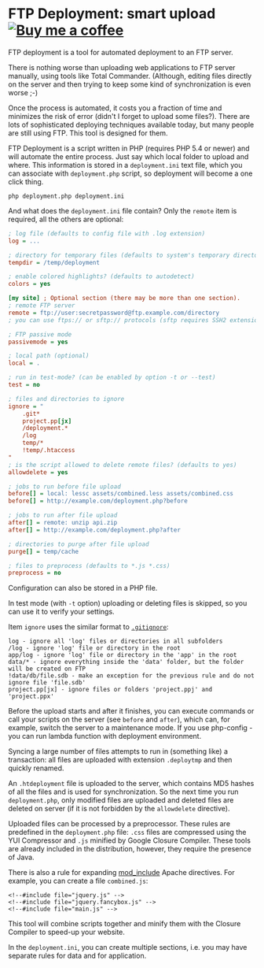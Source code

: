 FTP Deployment: smart upload [![Buy me a coffee](http://files.nette.org/images/coffee1s.png)](https://www.paypal.com/cgi-bin/webscr?cmd=_s-xclick&hosted_button_id=EVVM5U5T47AA2)
====================================

FTP deployment is a tool for automated deployment to an FTP server.

There is nothing worse than uploading web applications to FTP server manually,
using tools like Total Commander. (Although, editing files directly on the server
and then trying to keep some kind of synchronization is even worse ;-)

Once the process is automated, it costs you a fraction of time and minimizes the risk of error
(didn't I forget to upload some files?). There are lots of sophisticated deploying techniques available today,
but many people are still using FTP. This tool is designed for them.

FTP Deployment is a script written in PHP (requires PHP 5.4 or newer) and will automate
the entire process. Just say which local folder to upload and where. This
information is stored in a `deployment.ini` text file, which you can associate
with `deployment.php` script, so deployment will become a one click thing.

```
php deployment.php deployment.ini
```

And what does the `deployment.ini` file contain? Only the `remote` item is required, all the others are optional:

```ini
; log file (defaults to config file with .log extension)
log = ...

; directory for temporary files (defaults to system's temporary directory)
tempdir = /temp/deployment

; enable colored highlights? (defaults to autodetect)
colors = yes

[my site] ; Optional section (there may be more than one section).
; remote FTP server
remote = ftp://user:secretpassword@ftp.example.com/directory
; you can use ftps:// or sftp:// protocols (sftp requires SSH2 extension)

; FTP passive mode
passivemode = yes

; local path (optional)
local = .

; run in test-mode? (can be enabled by option -t or --test)
test = no

; files and directories to ignore
ignore = "
	.git*
	project.pp[jx]
	/deployment.*
	/log
	temp/*
	!temp/.htaccess
"
; is the script allowed to delete remote files? (defaults to yes)
allowdelete = yes

; jobs to run before file upload
before[] = local: lessc assets/combined.less assets/combined.css
before[] = http://example.com/deployment.php?before

; jobs to run after file upload
after[] = remote: unzip api.zip
after[] = http://example.com/deployment.php?after

; directories to purge after file upload
purge[] = temp/cache

; files to preprocess (defaults to *.js *.css)
preprocess = no
```

Configuration can also be stored in a PHP file.

In test mode (with `-t` option) uploading or deleting files is skipped, so you can use it
to verify your settings.

Item `ignore` uses the similar format to [`.gitignore`](http://git-scm.com/docs/gitignore):

```
log - ignore all 'log' files or directories in all subfolders
/log - ignore 'log' file or directory in the root
app/log - ignore 'log' file or directory in the 'app' in the root
data/* - ignore everything inside the 'data' folder, but the folder will be created on FTP
!data/db/file.sdb - make an exception for the previous rule and do not ignore file 'file.sdb'
project.pp[jx] - ignore files or folders 'project.ppj' and 'project.ppx'
```

Before the upload starts and after it finishes, you can execute commands or call your scripts on
the server (see `before` and `after`), which can, for example, switch the server to a maintenance mode.
If you use php-config - you can run lambda function with deployment environment.

Syncing a large number of files attempts to run in (something like) a transaction: all files are
uploaded with extension `.deploytmp` and then quickly renamed.

An `.htdeployment` file is uploaded to the server, which contains MD5 hashes of all the files and
is used for synchronization. So the next time you run `deployment.php`, only modified files are uploaded
and deleted files are deleted on server (if it is not forbidden by the `allowdelete` directive).

Uploaded files can be processed by a preprocessor. These rules are predefined in the `deployment.php` file: `.css` files
are compressed using the YUI Compressor and `.js` minified by Google Closure Compiler. These
tools are already included in the distribution, however, they require the presence of Java.

There is also a rule for expanding [mod_include](http://httpd.apache.org/docs/current/mod/mod_include.html) Apache directives.
For example, you can create a file `combined.js`:

```
<!--#include file="jquery.js" -->
<!--#include file="jquery.fancybox.js" -->
<!--#include file="main.js" -->
```

This tool will combine scripts together and minify them with the Closure Compiler to speed-up your website.

In the `deployment.ini`, you can create multiple sections, i.e. you may have separate
rules for data and for application.
